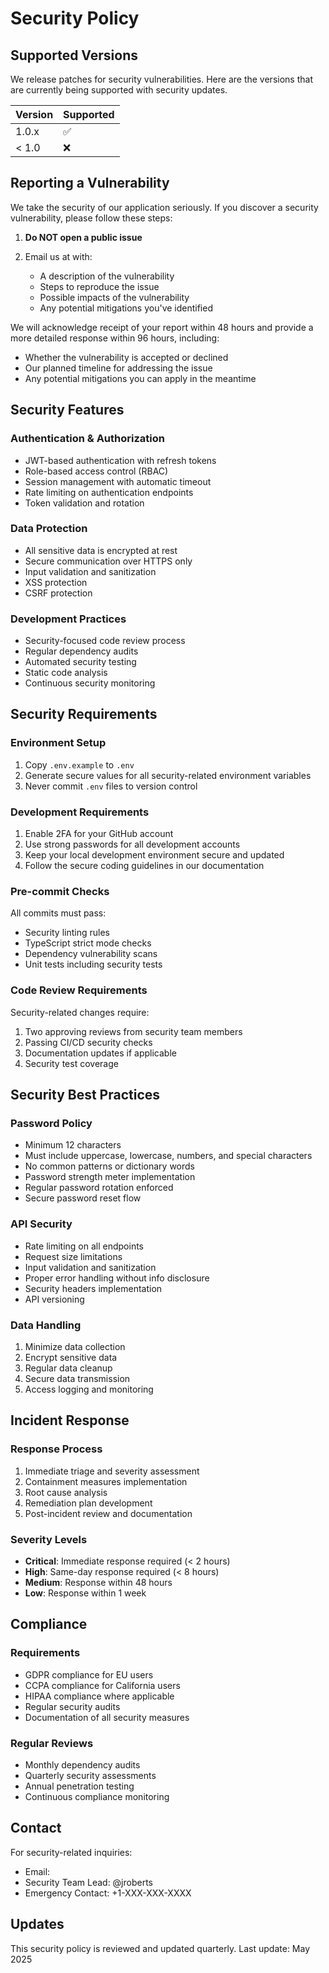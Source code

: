 # Security Policy

## Supported Versions

We release patches for security vulnerabilities. Here are the versions that are currently being supported with security updates.

| Version | Supported          |
| ------- | ------------------ |
| 1.0.x   | :white_check_mark: |
| < 1.0   | :x:                |

## Reporting a Vulnerability

We take the security of our application seriously. If you discover a security vulnerability, please follow these steps:

1. **Do NOT open a public issue**

2. Email us at  with:
   - A description of the vulnerability
   - Steps to reproduce the issue
   - Possible impacts of the vulnerability
   - Any potential mitigations you've identified

We will acknowledge receipt of your report within 48 hours and provide a more detailed response within 96 hours, including:

- Whether the vulnerability is accepted or declined
- Our planned timeline for addressing the issue
- Any potential mitigations you can apply in the meantime

## Security Features

### Authentication & Authorization

- JWT-based authentication with refresh tokens
- Role-based access control (RBAC)
- Session management with automatic timeout
- Rate limiting on authentication endpoints
- Token validation and rotation

### Data Protection

- All sensitive data is encrypted at rest
- Secure communication over HTTPS only
- Input validation and sanitization
- XSS protection
- CSRF protection

### Development Practices

- Security-focused code review process
- Regular dependency audits
- Automated security testing
- Static code analysis
- Continuous security monitoring

## Security Requirements

### Environment Setup

1. Copy `.env.example` to `.env`
2. Generate secure values for all security-related environment variables
3. Never commit `.env` files to version control

### Development Requirements

1. Enable 2FA for your GitHub account
2. Use strong passwords for all development accounts
3. Keep your local development environment secure and updated
4. Follow the secure coding guidelines in our documentation

### Pre-commit Checks

All commits must pass:

- Security linting rules
- TypeScript strict mode checks
- Dependency vulnerability scans
- Unit tests including security tests

### Code Review Requirements

Security-related changes require:

1. Two approving reviews from security team members
2. Passing CI/CD security checks
3. Documentation updates if applicable
4. Security test coverage

## Security Best Practices

### Password Policy

- Minimum 12 characters
- Must include uppercase, lowercase, numbers, and special characters
- No common patterns or dictionary words
- Password strength meter implementation
- Regular password rotation enforced
- Secure password reset flow

### API Security

- Rate limiting on all endpoints
- Request size limitations
- Input validation and sanitization
- Proper error handling without info disclosure
- Security headers implementation
- API versioning

### Data Handling

1. Minimize data collection
2. Encrypt sensitive data
3. Regular data cleanup
4. Secure data transmission
5. Access logging and monitoring

## Incident Response

### Response Process

1. Immediate triage and severity assessment
2. Containment measures implementation
3. Root cause analysis
4. Remediation plan development
5. Post-incident review and documentation

### Severity Levels

- **Critical**: Immediate response required (< 2 hours)
- **High**: Same-day response required (< 8 hours)
- **Medium**: Response within 48 hours
- **Low**: Response within 1 week

## Compliance

### Requirements

- GDPR compliance for EU users
- CCPA compliance for California users
- HIPAA compliance where applicable
- Regular security audits
- Documentation of all security measures

### Regular Reviews

- Monthly dependency audits
- Quarterly security assessments
- Annual penetration testing
- Continuous compliance monitoring

## Contact

For security-related inquiries:

- Email:
- Security Team Lead: @jroberts
- Emergency Contact: +1-XXX-XXX-XXXX

## Updates

This security policy is reviewed and updated quarterly. Last update: May 2025
